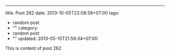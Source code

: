 ---
title: Post 262
date: 2013-10-05T22:08:58+07:00
tags:
  - random post
  - ""
category:
  - random post
  - ""
updated: 2013-05-15T21:59:34+07:00

This is content of post 262